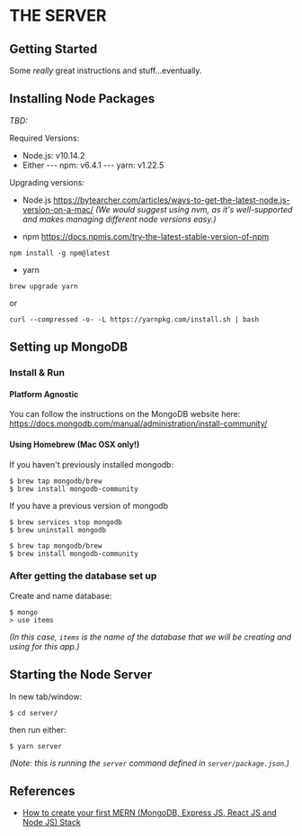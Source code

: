 # THE SERVER

## Getting Started
Some _really_ great instructions and stuff...eventually.

## Installing Node Packages
_TBD:_

Required Versions:
- Node.js: v10.14.2
- Either
--- npm: v6.4.1
--- yarn: v1.22.5

Upgrading versions:
- Node.js
https://bytearcher.com/articles/ways-to-get-the-latest-node.js-version-on-a-mac/
_(We would suggest using nvm, as it's well-supported and makes managing different node versions easy.)_

- npm
https://docs.npmjs.com/try-the-latest-stable-version-of-npm
```
npm install -g npm@latest
```


- yarn
```
brew upgrade yarn
```
or
```
curl --compressed -o- -L https://yarnpkg.com/install.sh | bash
```

## Setting up MongoDB

### Install & Run

#### Platform Agnostic
You can follow the instructions on the MongoDB website here: https://docs.mongodb.com/manual/administration/install-community/

#### Using Homebrew (Mac OSX only!)
If you haven't previously installed mongodb:
```
$ brew tap mongodb/brew
$ brew install mongodb-community
```

If you have a previous version of mongodb
```
$ brew services stop mongodb
$ brew uninstall mongodb

$ brew tap mongodb/brew
$ brew install mongodb-community
```

### After getting the database set up

Create and name database:
```
$ mongo
> use items
```
_(In this case, `items` is the name of the database that we will be creating and using for this app.)_

## Starting the Node Server
In new tab/window:
```
$ cd server/
```
then run either:
```
$ yarn server
```
_(Note: this is running the `server` command defined in `server/package.json`.)_

## References
- [How to create your first MERN (MongoDB, Express JS, React JS and Node JS) Stack](https://medium.com/swlh/how-to-create-your-first-mern-mongodb-express-js-react-js-and-node-js-stack-7e8b20463e66)
